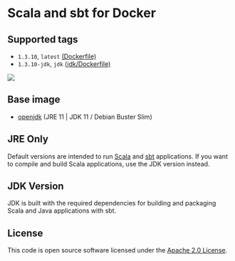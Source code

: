 # Scala and sbt for Docker
## Supported tags
* `1.3.10`, `latest` [(Dockerfile)](https://github.com/versates/docker-sbt/blob/1.3.10/Dockerfile)
* `1.3.10-jdk`, `jdk` [(jdk/Dockerfile)](https://github.com/versates/docker-sbt/blob/1.3.10/jdk/Dockerfile)

[![](https://images.microbadger.com/badges/image/versates/sbt.svg)](https://microbadger.com/images/versates/sbt "Get your own image badge on microbadger.com")

## Base image
* [openjdk](https://hub.docker.com/_/openjdk) (JRE 11 | JDK 11 / Debian Buster Slim)

## JRE Only
Default versions are intended to run [Scala](http://www.scala-lang.org) and [sbt](http://www.scala-sbt.org) applications. If you want to compile and build Scala applications, use the JDK version instead.

## JDK Version
JDK is built with the required dependencies for building and packaging Scala and Java applications with sbt.

## License
This code is open source software licensed under the [Apache 2.0 License]("http://www.apache.org/licenses/LICENSE-2.0.html").
